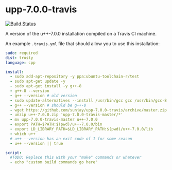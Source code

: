 # upp-7.0.0-travis
[![Build Status](https://travis-ci.com/sunjay/upp-7.0.0-travis.svg?token=i5M6iNHVbWshsp6jHWxw&branch=master)](https://travis-ci.com/sunjay/upp-7.0.0-travis)

A version of the u++-7.0.0 installation compiled on a Travis CI machine.

An example `.travis.yml` file that should allow you to use this installation:

```yml
sudo: required
dist: trusty
language: cpp

install:
  - sudo add-apt-repository -y ppa:ubuntu-toolchain-r/test
  - sudo apt-get update -y
  - sudo apt-get install -y g++-8
  - g++-8 --version
  - g++ --version # old version
  - sudo update-alternatives --install /usr/bin/gcc gcc /usr/bin/gcc-8 800 --slave /usr/bin/g++ g++ /usr/bin/g++-8
  - g++ --version # should be g++-8
  - wget https://github.com/sunjay/upp-7.0.0-travis/archive/master.zip -O u++-7.0.0.zip
  - unzip u++-7.0.0.zip 'upp-7.0.0-travis-master/*'
  - mv upp-7.0.0-travis-master u++-7.0.0
  - export PATH=$PATH:$(pwd)/u++-7.0.0/bin
  - export LD_LIBRARY_PATH=$LD_LIBRARY_PATH:$(pwd)/u++-7.0.0/lib
  - which u++
  # u++ --version has an exit code of 1 for some reason
  - u++ --version || true

script:
  #TODO: Replace this with your "make" commands or whatever
  - echo "custom build commands go here"
```
